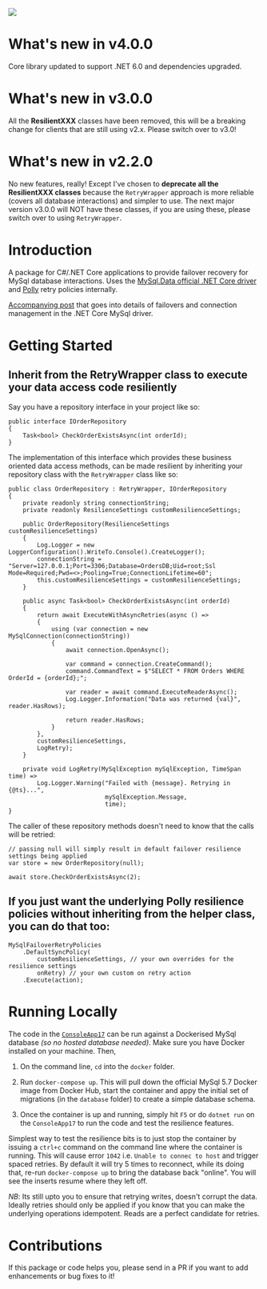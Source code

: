 [![](https://img.shields.io/badge/Nuget-v4.0.0-green?style=for-the-badge&logo=nuget)](https://www.nuget.org/packages/ResilienceDecorators.MySql/)

# What's new in v4.0.0

Core library updated to support .NET 6.0 and dependencies upgraded. 

# What's new in v3.0.0

All the **ResilientXXX** classes have been removed, this will be a breaking change for clients that are still using v2.x. Please switch over to v3.0!

# What's new in v2.2.0

No new features, really! Except I've chosen to **deprecate all the ResilientXXX classes** because the `RetryWrapper` approach is more reliable (covers all database interactions) and simpler to use. The next major version v3.0.0 will NOT have these classes, if you are using these, please switch over to using `RetryWrapper`. 

# Introduction 

A package for C#/.NET Core applications to provide failover recovery for MySql database interactions. Uses the [MySql.Data official .NET Core driver](https://www.nuget.org/packages/MySql.Data/) and [Polly](https://github.com/App-vNext/Polly) retry policies internally.

[Accompanying post](https://amanagrawal.blog/2020/01/19/recovering-from-aurora-database-failovers-and-mysql-connection-pooling/) that goes into details of failovers and connection management in the .NET Core MySql driver.

# Getting Started

## Inherit from the RetryWrapper class to execute your data access code resiliently

Say you have a repository interface in your project like so:

```
public interface IOrderRepository
{    
    Task<bool> CheckOrderExistsAsync(int orderId);
}
```

The implementation of this interface which provides these business oriented data access methods, can be made resilient by inheriting your repository class with the `RetryWrapper` class like so:

```
public class OrderRepository : RetryWrapper, IOrderRepository
{
    private readonly string connectionString;
    private readonly ResilienceSettings customResilienceSettings;

    public OrderRepository(ResilienceSettings customResilienceSettings)
    {
        Log.Logger = new LoggerConfiguration().WriteTo.Console().CreateLogger();
        connectionString = "Server=127.0.0.1;Port=3306;Database=OrdersDB;Uid=root;Ssl Mode=Required;Pwd=<>;Pooling=True;ConnectionLifetime=60";
        this.customResilienceSettings = customResilienceSettings;
    }

    public async Task<bool> CheckOrderExistsAsync(int orderId)
    {
        return await ExecuteWithAsyncRetries(async () =>
        {
            using (var connection = new MySqlConnection(connectionString))
            {
                await connection.OpenAsync();

                var command = connection.CreateCommand();
                command.CommandText = $"SELECT * FROM Orders WHERE OrderId = {orderId};";

                var reader = await command.ExecuteReaderAsync();
                Log.Logger.Information("Data was returned {val}", reader.HasRows);

                return reader.HasRows;
            }
        },
        customResilienceSettings,
        LogRetry);
    }

    private void LogRetry(MySqlException mySqlException, TimeSpan time) =>
        Log.Logger.Warning("Failed with {message}. Retrying in {@ts}...",
                           mySqlException.Message,
                           time);
}
```

The caller of these repository methods doesn't need to know that the calls will be retried:

```
// passing null will simply result in default failover resilience settings being applied
var store = new OrderRepository(null);

await store.CheckOrderExistsAsync(2);
```

## If you just want the underlying Polly resilience policies without inheriting from the helper class, you can do that too:

```
MySqlFailoverRetryPolicies
    .DefaultSyncPolicy(
        customResilienceSettings, // your own overrides for the resilience settings
        onRetry) // your own custom on retry action
    .Execute(action);
```

# Running Locally

The code in the [`ConsoleApp17`](ConsoleApp17/Program.cs) can be run against a Dockerised MySql database _(so no hosted database needed)_. Make sure you have Docker installed on your machine. Then,

1. On the command line, `cd` into the `docker` folder.

2. Run `docker-compose up`. This will pull down the official MySql 5.7 Docker image from Docker Hub, start the container and appy the initial set of migrations (in the `database` folder) to create a simple database schema.

3. Once the container is up and running, simply hit `F5` or do `dotnet run` on the `ConsoleApp17` to run the code and test the resilience features.

Simplest way to test the resilience bits is to just stop the container by issuing a `ctrl+c` command on the command line where the container is running. This will cause error `1042` i.e. `Unable to connec to host` and trigger spaced retries. By default it will try 5 times to reconnect, while its doing that, re-run `docker-compose up` to bring the database back "online". You will see the inserts resume where they left off.

*NB*: Its still upto you to ensure that retrying writes, doesn't corrupt the data. Ideally retries should only be applied if you know that you can make the underlying operations idempotent. Reads are a perfect candidate for retries.

# Contributions

If this package or code helps you, please send in a PR if you want to add enhancements or bug fixes to it!